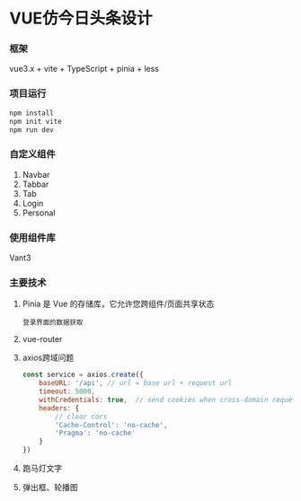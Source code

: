 # VUE仿今日头条设计

### 框架

vue3.x + vite +  TypeScript + pinia + less

### 项目运行

```js
npm install
npm init vite
npm run dev
```

### 自定义组件

1. Navbar
2. Tabbar
3. Tab
4. Login
5. Personal



### 使用组件库

Vant3



### 主要技术

1. Pinia 是 Vue 的存储库，它允许您跨组件/页面共享状态

   ```
   登录界面的数据获取
   ```

   

2. vue-router

3. axios跨域问题

   ```js
   const service = axios.create({
       baseURL: '/api', // url = base url + request url
       timeout: 5000,
       withCredentials: true,  // send cookies when cross-domain requests
       headers: {
           // clear cors
           'Cache-Control': 'no-cache',
           'Pragma': 'no-cache'
       }
   })
   ```

   

4. 跑马灯文字

5. 弹出框、轮播图